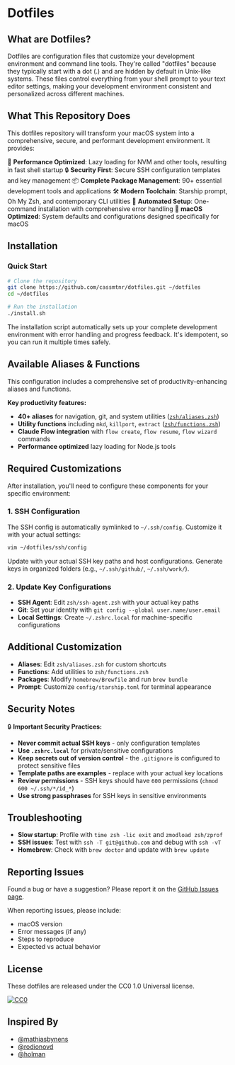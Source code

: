 # Dotfiles

## What are Dotfiles?

Dotfiles are configuration files that customize your development environment and command line tools. They're called "dotfiles" because they typically start with a dot (.) and are hidden by default in Unix-like systems. These files control everything from your shell prompt to your text editor settings, making your development environment consistent and personalized across different machines.

## What This Repository Does

This dotfiles repository will transform your macOS system into a comprehensive, secure, and performant development environment. It provides:

🚀 **Performance Optimized**: Lazy loading for NVM and other tools, resulting in fast shell startup
🔒 **Security First**: Secure SSH configuration templates and key management
📦 **Complete Package Management**: 90+ essential development tools and applications
🛠️ **Modern Toolchain**: Starship prompt, Oh My Zsh, and contemporary CLI utilities
🔄 **Automated Setup**: One-command installation with comprehensive error handling
🍎 **macOS Optimized**: System defaults and configurations designed specifically for macOS

## Installation

### Quick Start

```bash
# Clone the repository
git clone https://github.com/cassmtnr/dotfiles.git ~/dotfiles
cd ~/dotfiles

# Run the installation
./install.sh
```

The installation script automatically sets up your complete development environment with error handling and progress feedback. It's idempotent, so you can run it multiple times safely.

## Available Aliases & Functions

This configuration includes a comprehensive set of productivity-enhancing aliases and functions.

**Key productivity features:**

- **40+ aliases** for navigation, git, and system utilities ([`zsh/aliases.zsh`](zsh/aliases.zsh))
- **Utility functions** including `mkd`, `killport`, `extract` ([`zsh/functions.zsh`](zsh/functions.zsh))
- **Claude Flow integration** with `flow create`, `flow resume`, `flow wizard` commands
- **Performance optimized** lazy loading for Node.js tools

## Required Customizations

After installation, you'll need to configure these components for your specific environment:

### 1. SSH Configuration

The SSH config is automatically symlinked to `~/.ssh/config`. Customize it with your actual settings:

```bash
vim ~/dotfiles/ssh/config
```

Update with your actual SSH key paths and host configurations. Generate keys in organized folders (e.g., `~/.ssh/github/`, `~/.ssh/work/`).

### 2. Update Key Configurations

- **SSH Agent**: Edit `zsh/ssh-agent.zsh` with your actual key paths
- **Git**: Set your identity with `git config --global user.name/user.email`
- **Local Settings**: Create `~/.zshrc.local` for machine-specific configurations

## Additional Customization

- **Aliases**: Edit `zsh/aliases.zsh` for custom shortcuts
- **Functions**: Add utilities to `zsh/functions.zsh`
- **Packages**: Modify `homebrew/Brewfile` and run `brew bundle`
- **Prompt**: Customize `config/starship.toml` for terminal appearance

## Security Notes

🔒 **Important Security Practices:**

- **Never commit actual SSH keys** - only configuration templates
- **Use `.zshrc.local`** for private/sensitive configurations
- **Keep secrets out of version control** - the `.gitignore` is configured to protect sensitive files
- **Template paths are examples** - replace with your actual key locations
- **Review permissions** - SSH keys should have `600` permissions (`chmod 600 ~/.ssh/*/id_*`)
- **Use strong passphrases** for SSH keys in sensitive environments

## Troubleshooting

- **Slow startup**: Profile with `time zsh -lic exit` and `zmodload zsh/zprof`
- **SSH issues**: Test with `ssh -T git@github.com` and debug with `ssh -vT`
- **Homebrew**: Check with `brew doctor` and update with `brew update`

## Reporting Issues

Found a bug or have a suggestion? Please report it on the [GitHub Issues page](https://github.com/cassmtnr/dotfiles/issues).

When reporting issues, please include:

- macOS version
- Error messages (if any)
- Steps to reproduce
- Expected vs actual behavior

## License

These dotfiles are released under the CC0 1.0 Universal license.

[![CC0](http://mirrors.creativecommons.org/presskit/buttons/88x31/svg/cc-zero.svg)](http://creativecommons.org/publicdomain/zero/1.0/)

## Inspired By

- [@mathiasbynens](https://github.com/mathiasbynens/dotfiles)
- [@rodionovd](https://github.com/rodionovd/dotfiles)
- [@holman](https://github.com/holman/dotfiles)
